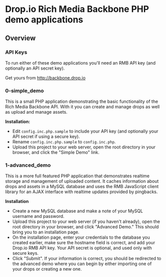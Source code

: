 # Drop.io Rich Media Backbone PHP demo applications

## Overview

### API Keys

To run either of these demo applications you'll need an RMB API key (and optionally an API secret key). 

Get yours from <http://backbone.drop.io>

### 0-simple_demo

This is a small PHP application demonstrating the basic functionality of the Rich Media Backbone API. With it you can create and manage drops as well as upload and manage assets.

**Installation:**

* Edit `config.inc.php.sample` to include your API key (and optionally your API secret if using a secure key).
* Rename `config.inc.php.sample` to `config.inc.php`.
* Upload this project to your web server, open the root directory in your browser, and click the "Simple Demo" link.

### 1-advanced_demo

This is a more full featured PHP application that demonstrates realtime storage and management of uploaded content. It caches information about drops and assets in a MySQL database and uses the RMB JavaScript client library for an AJAX interface with realtime updates provided by pingbacks.

**Installation**

* Create a new MySQL database and make a note of your MySQL username and password.
* Upload this project to your web server (if you haven't already), open the root directory in your browser, and click "Advanced Demo." This should bring you to an installation page.
* On the installation page, enter your credentials to the database you created earlier, make sure the hostname field is correct, and add your Drop.io RMB API key. Your API secret is optional, and used only with secure keys.
* Click "Submit". If your information is correct, you should be redirected to the advanced demo where you can begin by either importing one of your drops or creating a new one.